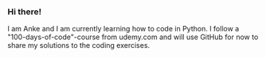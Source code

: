 ### Hi there!

I am Anke and I am currently learning how to code in Python. I follow a "100-days-of-code"-course from udemy.com and will use GitHub for now to share my solutions to the coding exercises.



<!--
**ankabaena/ankabaena** is a ✨ _special_ ✨ repository because its `README.md` (this file) appears on your GitHub profile.

Here are some ideas to get you started:

- 🔭 I’m currently working on ...
- 🌱 I’m currently learning ...
- 👯 I’m looking to collaborate on ...
- 🤔 I’m looking for help with ...
- 💬 Ask me about ...
- 📫 How to reach me: ...
- 😄 Pronouns: ...
- ⚡ Fun fact: ...
-->

